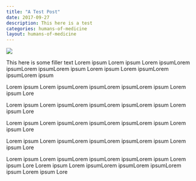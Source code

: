 ```yaml
---
title: "A Test Post"
date: 2017-09-27
description: This here is a test
categories: humans-of-medicine
layout: humans-of-medicine
---
```


<img class="right" src="{{site.root}}/images/news-images/CWC.png">

This here is some filler text Lorem ipsum Lorem ipsum Lorem ipsumLorem ipsumLorem ipsumLorem ipsum Lorem ipsum Lorem ipsumLorem ipsumLorem ipsum

Lorem ipsum Lorem ipsumLorem ipsumLorem ipsumLorem ipsum Lorem ipsum Lore

Lorem ipsum Lorem ipsumLorem ipsumLorem ipsumLorem ipsum Lorem ipsum Lore

Lorem ipsum Lorem ipsumLorem ipsumLorem ipsumLorem ipsum Lorem ipsum Lore

Lorem ipsum Lorem ipsumLorem ipsumLorem ipsumLorem ipsum Lorem ipsum Lore

Lorem ipsum Lorem ipsumLorem ipsumLorem ipsumLorem ipsum Lorem ipsum Lore
Lorem ipsum Lorem ipsumLorem ipsumLorem ipsumLorem ipsum Lorem ipsum Lore
